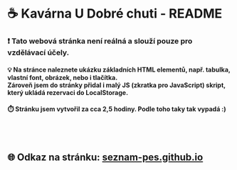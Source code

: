 # ☕ **Kavárna U Dobré chuti - README**

### ❗ Tato webová stránka není reálná a slouží pouze pro vzdělávací účely.
#### 💡 Na stránce naleznete ukázku základních HTML elementů, např. tabulka, vlastní font, obrázek, nebo i tlačítka. <br> Zároveň jsem do stránky přidal i malý JS (zkratka pro JavaScript) skript, který ukládá rezervaci do LocalStorage.

#### ⏱️ Stránku jsem vytvořil za cca 2,5 hodiny. Podle toho taky tak vypadá :)
<br>
<br>

## 🌐 Odkaz na stránku: [seznam-pes.github.io](https://seznam-pes.github.io)
